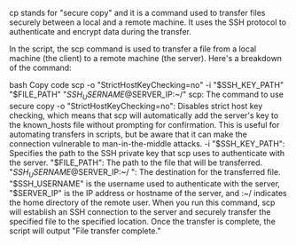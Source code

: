 cp stands for "secure copy" and it is a command used to transfer files securely between a local and a remote machine. It uses the SSH protocol to authenticate and encrypt data during the transfer.

In the script, the scp command is used to transfer a file from a local machine (the client) to a remote machine (the server). Here's a breakdown of the command:

bash
Copy code
scp -o "StrictHostKeyChecking=no" -i "$SSH_KEY_PATH" "$FILE_PATH" "$SSH_USERNAME@$SERVER_IP:~/"
scp: The command to use secure copy
-o "StrictHostKeyChecking=no": Disables strict host key checking, which means that scp will automatically add the server's key to the known_hosts file without prompting for confirmation. This is useful for automating transfers in scripts, but be aware that it can make the connection vulnerable to man-in-the-middle attacks.
-i "$SSH_KEY_PATH": Specifies the path to the SSH private key that scp uses to authenticate with the server.
"$FILE_PATH": The path to the file that will be transferred.
"$SSH_USERNAME@$SERVER_IP:~/ ": The destination for the transferred file. "$SSH_USERNAME" is the username used to authenticate with the server, "$SERVER_IP" is the IP address or hostname of the server, and :~/ indicates the home directory of the remote user.
When you run this command, scp will establish an SSH connection to the server and securely transfer the specified file to the specified location. Once the transfer is complete, the script will output "File transfer complete."
